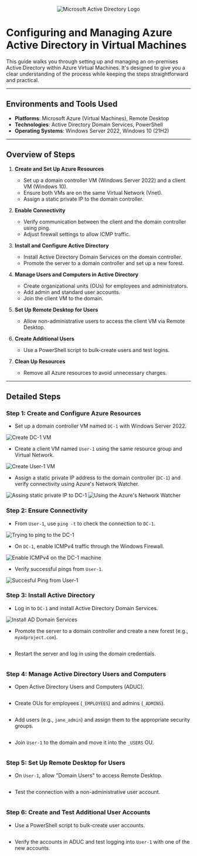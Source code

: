 <p align="center">
<img src="https://i.imgur.com/pU5A58S.png" alt="Microsoft Active Directory Logo"/>
</p>

# Configuring and Managing Azure Active Directory in Virtual Machines

This guide walks you through setting up and managing an on-premises Active Directory within Azure Virtual Machines. It's designed to give you a clear understanding of the process while keeping the steps straightforward and practical.

---

## Environments and Tools Used

- **Platforms**: Microsoft Azure (Virtual Machines), Remote Desktop
- **Technologies**: Active Directory Domain Services, PowerShell
- **Operating Systems**: Windows Server 2022, Windows 10 (21H2)

---

## Overview of Steps

1. **Create and Set Up Azure Resources**
   - Set up a domain controller VM (Windows Server 2022) and a client VM (Windows 10).
   - Ensure both VMs are on the same Virtual Network (Vnet).
   - Assign a static private IP to the domain controller.

2. **Enable Connectivity**
   - Verify communication between the client and the domain controller using ping.
   - Adjust firewall settings to allow ICMP traffic.

3. **Install and Configure Active Directory**
   - Install Active Directory Domain Services on the domain controller.
   - Promote the server to a domain controller and set up a new forest.

4. **Manage Users and Computers in Active Directory**
   - Create organizational units (OUs) for employees and administrators.
   - Add admin and standard user accounts.
   - Join the client VM to the domain.

5. **Set Up Remote Desktop for Users**
   - Allow non-administrative users to access the client VM via Remote Desktop.

6. **Create Additional Users**
   - Use a PowerShell script to bulk-create users and test logins.

7. **Clean Up Resources**
   - Remove all Azure resources to avoid unnecessary charges.

---

## Detailed Steps

### Step 1: Create and Configure Azure Resources
- Set up a domain controller VM named `DC-1` with Windows Server 2022.
<img src="https://i.imgur.com/2Wn7spd.png" alt="Create DC-1 VM"/>

- Create a client VM named `User-1` using the same resource group and Virtual Network.
<img src="https://i.imgur.com/dhAuo5O.png" alt="Create User-1 VM">

- Assign a static private IP address to the domain controller (`DC-1`) and verify connectivity using Azure's Network Watcher.
<img src="https://i.imgur.com/SSmlDvD.png" alt="Assing static private IP to DC-1">
<img src="https://i.imgur.com/rlioW0G.png" alt="Using the Azure's Network Watcher">

### Step 2: Ensure Connectivity
- From `User-1`, use `ping -t` to check the connection to `DC-1`.
<img src="https://i.imgur.com/piArwbf.png" alt="Trying to ping to the DC-1">

- On `DC-1`, enable ICMPv4 traffic through the Windows Firewall.
<img src="https://i.imgur.com/TXNIW9G.png" alt="Enable ICMPv4 on the DC-1 machine">

- Verify successful pings from `User-1`.
<img src="https://i.imgur.com/d1mSzRb.png" alt="Succesful Ping from User-1">

### Step 3: Install Active Directory
- Log in to `DC-1` and install Active Directory Domain Services.
<img src="https://i.imgur.com/m8ccDnF.png" alt="Install AD Domain Services">

- Promote the server to a domain controller and create a new forest (e.g., `myadproject.com`).
<img src="" alt="">

- Restart the server and log in using the domain credentials.
<img src="" alt="">

### Step 4: Manage Active Directory Users and Computers
- Open Active Directory Users and Computers (ADUC).
<img src="" alt="">

- Create OUs for employees (`_EMPLOYEES`) and admins (`_ADMINS`).
<img src="" alt="">

- Add users (e.g., `jane_admin`) and assign them to the appropriate security groups.
<img src="" alt="">

- Join `User-1` to the domain and move it into the `_USERS` OU.
<img src="" alt="">

### Step 5: Set Up Remote Desktop for Users
- On `User-1`, allow "Domain Users" to access Remote Desktop.
<img src="" alt="">

- Test the connection with a non-administrative user account.
<img src="" alt="">

### Step 6: Create and Test Additional User Accounts
- Use a PowerShell script to bulk-create user accounts.
<img src="" alt="">

- Verify the accounts in ADUC and test logging into `User-1` with one of the new accounts.
<img src="" alt="">
